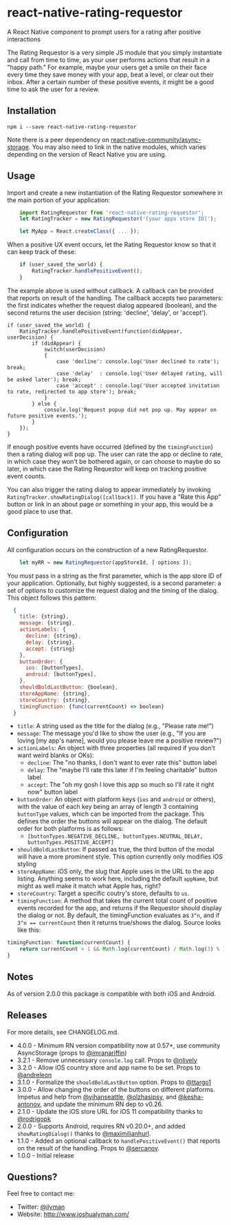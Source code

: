 # react-native-rating-requestor

A React Native component to prompt users for a rating after positive interactions

The Rating Requestor is a very simple JS module that you simply instantiate and call from time to time, as your user performs actions that result in a "happy path." For example, maybe your users get a smile on their face every time they save money with your app, beat a level, or clear out their inbox. After a certain number of these positive events, it might be a good time to ask the user for a review. 

## Installation

    npm i --save react-native-rating-requestor

Note there is a peer dependency on [react-native-community/async-storage](https://github.com/react-native-community/async-storage). You may also need to link in the native modules, which varies depending on the version of React Native you are using.

## Usage

Import and create a new instantiation of the Rating Requestor somewhere in the main portion of your application:

````javascript
    import RatingRequestor from 'react-native-rating-requestor';
    let RatingTracker = new RatingRequestor('[your apps store ID]');

    let MyApp = React.createClass({ ... });
````
When a positive UX event occurs, let the Rating Requestor know so that it can keep track of these:

````javascript
	if (user_saved_the_world) {
		RatingTracker.handlePositiveEvent();
	}
````

The example above is used without callback. A callback can be provided that reports on result of the handling. The callback accepts two parameters: the first indicates whether the request dialog appeared (boolean), and the second returns the user decision (string: 'decline', 'delay', or 'accept').

	if (user_saved_the_world) {
		RatingTracker.handlePositiveEvent(function(didAppear, userDecision) {
			if (didAppear) {
				switch(userDecision)
				{
					case 'decline': console.log('User declined to rate'); break;
					case 'delay'  : console.log('User delayed rating, will be asked later'); break;
					case 'accept' : console.log('User accepted invitation to rate, redirected to app store'); break;
				}
			} else {
				console.log('Request popup did not pop up. May appear on future positive events.');
			} 
		});
	}

If enough positive events have occurred (defined by the `timingFunction`) then a rating dialog will pop up. The user can rate the app or decline to rate, in which case they won't be bothered again, or can choose to maybe do so later, in which case the Rating Requestor will keep on tracking positive event counts.

You can also trigger the rating dialog to appear immediately by invoking `RatingTracker.showRatingDialog([callback])`. If you have a "Rate this App" button or link in an about page or something in your app, this would be a good place to use that.

## Configuration

All configuration occurs on the construction of a new RatingRequestor. 

````javascript
    let myRR = new RatingRequestor(appStoreId, [ options ]);
````

You *must* pass in a string as the first parameter, which is the app store ID of your application. Optionally, but highly suggested, is a second parameter: a set of options to customize the request dialog and the timing of the dialog. This object follows this pattern:

````javascript
  {
    title: {string},
    message: {string},
    actionLabels: {
      decline: {string},
      delay: {string},
      accept: {string}
    },
    buttonOrder: {
      ios: [buttonTypes],
      android: [buttonTypes],
    },
    shouldBoldLastButton: {boolean},
    storeAppName: {string},
    storeCountry: {string},
    timingFunction: {func(currentCount) => boolean}
  }
````

- `title`: A string used as the title for the dialog (e.g., "Please rate me!")
- `message`: The message you'd like to show the user (e.g., "If you are loving [my app's name], would you please leave me a positive review?")
- `actionLabels`: An object with three properties (all required if you don't want weird blanks or OKs):
  - `decline`: The "no thanks, I don't want to ever rate this" button label
  - `delay`: The "maybe I'll rate this later if I'm feeling charitable" button label
  - `accept`: The "oh my gosh I love this app so much so I'll rate it right now" button label
- `buttonOrder`: An object with platform keys (`ios` and `android` or others), with the value of each key being an array of length 3 containing `buttonType` values, which can be imported from the package. This defines the order the buttons will appear on the dialog. The default order for both platforms is as follows:
  - `[buttonTypes.NEGATIVE_DECLINE, buttonTypes.NEUTRAL_DELAY, buttonTypes.POSITIVE_ACCEPT]`
- `shouldBoldLastButton`: If passed as true, the third button of the modal will have a more prominent style. This option currently only modifies iOS styling
- `storeAppName`: iOS only, the slug that Apple uses in the URL to the app listing. Anything seems to work here, including the default `appName`, but might as well make it match what Apple has, right?
- `storeCountry`: Target a specific coutry's store, defaults to `us`.
- `timingFunction`: A method that takes the current total count of positive events recorded for the app, and returns if the Requestor should display the dialog or not. By default, the timingFunction evaluates as `3^n`, and if `3^n == currentCount` then it returns true/shows the dialog. Source looks like this:

```javascript
timingFunction: function(currentCount) {
    return currentCount > 1 && Math.log(currentCount) / Math.log(3) % 1 == 0;
}
```

## Notes

As of version 2.0.0 this package is compatible with both iOS and Android.

## Releases

For more details, see CHANGELOG.md.

- 4.0.0 - Minimum RN version compatibility now at 0.57+, use community AsyncStorage (props to [@imranariffin](https://github.com/imranariffin))
- 3.2.1 - Remove unnecessary `console.log` call. Props to [@nlively](https://github.com/nlively)
- 3.2.0 - Allow iOS country store and app name to be set. Props to [@andreleon](https://github.com/andreleon)
- 3.1.0 - Formalize the `shouldBoldLastButton` option. Props to [@ttargo1](https://github.com/ttargo1)
- 3.0.0 - Allow changing the order of the buttons on different platforms. Impetus and help from [@yihanseattle](https://github.com/yihanseattle), [@olzhasipsy](https://github.com/olzhasipsy), and [@kesha-antonov](https://github.com/kesha-antonov), and update the minimum RN dep to v0.26.
- 2.1.0 - Update the iOS store URL for iOS 11 compatibility thanks to [@rodrigopk](https://github.com/rodrigopk)
- 2.0.0 - Supports Android, requires RN v0.20.0+, and added `showRatingDialog()` thanks to [@maximilianhurl](https://github.com/maximilianhurl).
- 1.1.0 - Added an optional callback to `handlePositiveEvent()` that reports on the result of the handling. Props to [@sercanov](https://github.com/sercanov).
- 1.0.0 - Initial release

## Questions?

Feel free to contact me:

- Twitter: [@jlyman](https://www.twitter.com/jlyman)
- Website: http://www.joshualyman.com/
